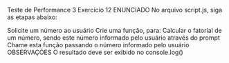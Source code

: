 Teste de Performance 3
Exercício 12
ENUNCIADO
No arquivo script.js, siga as etapas abaixo:

Solicite um número ao usuário
Crie uma função, para:
Calcular o fatorial de um número, sendo este número informado pelo usuário através do prompt
Chame esta função passando o número informado pelo usuário
OBSERVAÇÕES
O resultado deve ser exibido no console.log()